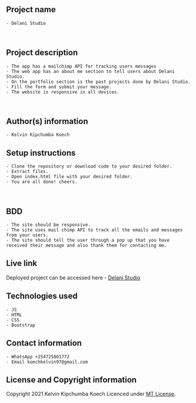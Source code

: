 ## Project name
    - Delani Studio
​
## Project description
    - The app has a mailchimp API for tracking users messages
    - The web app has an about me section to tell users about Delani Studio. 
    - On the portfolio section is the past projects done by Delani Studio.
    - Fill the form and submit your message.
    - The website is responsive in all devices.
​
## Author(s) information
    - Kelvin Kipchumba Koech
  
## Setup instructions
    - Clone the repository or download code to your desired folder.
    - Extract files.
    - Open index.html file with your desired folder.
    - You are all done! cheers.
​
## BDD 
    - The site should be responsive.
    - The site uses mail chimp API to track all the emails and messages from your users.
    - The site should tell the user through a pop up that you have received their message and also thank them for contacting me.
  
## Live link
   Deployed project can be accessed here -  [Delani Studio](https://k-koech.github.io/Delani-Studio/)
   
## Technologies used
    - JS
    - HTML
    - CSS
    - Bootstrap
  
## Contact information
    - WhatsApp +254725801772
    - Email koechkelvin97@gmail.com
  
## License and Copyright information
   Copyright 2021 Kelvin Kipchumba Koech
   Licenced under [MT License](https://github.com/k-koech/Delani-Studio/blob/master/LICENCE.md).

